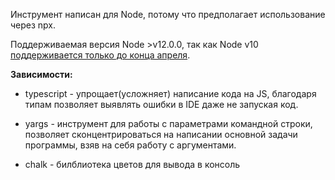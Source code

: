 Инструмент написан для Node, потому что предполагает использование через npx.

Поддерживаемая версия Node >v12.0.0, так как Node v10 [поддерживается только до конца апреля](https://nodejs.org/en/about/releases/).

**Зависимости:**

- typescript - упрощает(усложняет) написание кода на JS, благодаря типам позволяет выявлять ошибки в IDE даже не запуская код.

- yargs - инструмент для работы c параметрами командной строки, позволяет сконцентрироваться на написании основной задачи программы, взяв на себя работу с аргументами.

- chalk - билблиотека цветов для вывода в консоль

